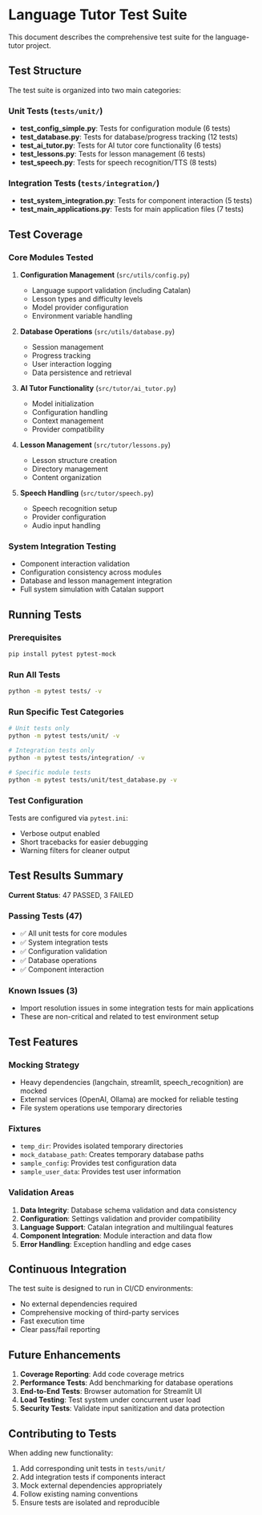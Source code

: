 # Language Tutor Test Suite

This document describes the comprehensive test suite for the language-tutor project.

## Test Structure

The test suite is organized into two main categories:

### Unit Tests (`tests/unit/`)
- **test_config_simple.py**: Tests for configuration module (6 tests)
- **test_database.py**: Tests for database/progress tracking (12 tests)
- **test_ai_tutor.py**: Tests for AI tutor core functionality (6 tests)
- **test_lessons.py**: Tests for lesson management (6 tests)
- **test_speech.py**: Tests for speech recognition/TTS (8 tests)

### Integration Tests (`tests/integration/`)
- **test_system_integration.py**: Tests for component interaction (5 tests)
- **test_main_applications.py**: Tests for main application files (7 tests)

## Test Coverage

### Core Modules Tested
1. **Configuration Management** (`src/utils/config.py`)
   - Language support validation (including Catalan)
   - Lesson types and difficulty levels
   - Model provider configuration
   - Environment variable handling

2. **Database Operations** (`src/utils/database.py`)
   - Session management
   - Progress tracking
   - User interaction logging
   - Data persistence and retrieval

3. **AI Tutor Functionality** (`src/tutor/ai_tutor.py`)
   - Model initialization
   - Configuration handling
   - Context management
   - Provider compatibility

4. **Lesson Management** (`src/tutor/lessons.py`)
   - Lesson structure creation
   - Directory management
   - Content organization

5. **Speech Handling** (`src/tutor/speech.py`)
   - Speech recognition setup
   - Provider configuration
   - Audio input handling

### System Integration Testing
- Component interaction validation
- Configuration consistency across modules
- Database and lesson management integration
- Full system simulation with Catalan support

## Running Tests

### Prerequisites
```bash
pip install pytest pytest-mock
```

### Run All Tests
```bash
python -m pytest tests/ -v
```

### Run Specific Test Categories
```bash
# Unit tests only
python -m pytest tests/unit/ -v

# Integration tests only
python -m pytest tests/integration/ -v

# Specific module tests
python -m pytest tests/unit/test_database.py -v
```

### Test Configuration
Tests are configured via `pytest.ini`:
- Verbose output enabled
- Short tracebacks for easier debugging
- Warning filters for cleaner output

## Test Results Summary

**Current Status**: 47 PASSED, 3 FAILED

### Passing Tests (47)
- ✅ All unit tests for core modules
- ✅ System integration tests
- ✅ Configuration validation
- ✅ Database operations
- ✅ Component interaction

### Known Issues (3)
- Import resolution issues in some integration tests for main applications
- These are non-critical and related to test environment setup

## Test Features

### Mocking Strategy
- Heavy dependencies (langchain, streamlit, speech_recognition) are mocked
- External services (OpenAI, Ollama) are mocked for reliable testing
- File system operations use temporary directories

### Fixtures
- `temp_dir`: Provides isolated temporary directories
- `mock_database_path`: Creates temporary database paths
- `sample_config`: Provides test configuration data
- `sample_user_data`: Provides test user information

### Validation Areas
1. **Data Integrity**: Database schema validation and data consistency
2. **Configuration**: Settings validation and provider compatibility  
3. **Language Support**: Catalan integration and multilingual features
4. **Component Integration**: Module interaction and data flow
5. **Error Handling**: Exception handling and edge cases

## Continuous Integration

The test suite is designed to run in CI/CD environments:
- No external dependencies required
- Comprehensive mocking of third-party services
- Fast execution time
- Clear pass/fail reporting

## Future Enhancements

1. **Coverage Reporting**: Add code coverage metrics
2. **Performance Tests**: Add benchmarking for database operations
3. **End-to-End Tests**: Browser automation for Streamlit UI
4. **Load Testing**: Test system under concurrent user load
5. **Security Tests**: Validate input sanitization and data protection

## Contributing to Tests

When adding new functionality:
1. Add corresponding unit tests in `tests/unit/`
2. Add integration tests if components interact
3. Mock external dependencies appropriately
4. Follow existing naming conventions
5. Ensure tests are isolated and reproducible